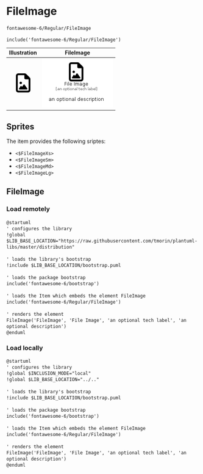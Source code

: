 # FileImage


```text
fontawesome-6/Regular/FileImage
```

```text
include('fontawesome-6/Regular/FileImage')
```



| Illustration | FileImage |
| :---: | :---: |
| ![illustration for Illustration](../../fontawesome-6/Regular/FileImage.png) | ![illustration for FileImage](../../fontawesome-6/Regular/FileImage.Local.png) |



## Sprites
The item provides the following sriptes:

- `<$FileImageXs>`
- `<$FileImageSm>`
- `<$FileImageMd>`
- `<$FileImageLg>`





## FileImage

### Load remotely
```plantuml
@startuml
' configures the library
!global $LIB_BASE_LOCATION="https://raw.githubusercontent.com/tmorin/plantuml-libs/master/distribution"

' loads the library's bootstrap
!include $LIB_BASE_LOCATION/bootstrap.puml

' loads the package bootstrap
include('fontawesome-6/bootstrap')

' loads the Item which embeds the element FileImage
include('fontawesome-6/Regular/FileImage')

' renders the element
FileImage('FileImage', 'File Image', 'an optional tech label', 'an optional description')
@enduml
```

### Load locally
```plantuml
@startuml
' configures the library
!global $INCLUSION_MODE="local"
!global $LIB_BASE_LOCATION="../.."

' loads the library's bootstrap
!include $LIB_BASE_LOCATION/bootstrap.puml

' loads the package bootstrap
include('fontawesome-6/bootstrap')

' loads the Item which embeds the element FileImage
include('fontawesome-6/Regular/FileImage')

' renders the element
FileImage('FileImage', 'File Image', 'an optional tech label', 'an optional description')
@enduml
```

